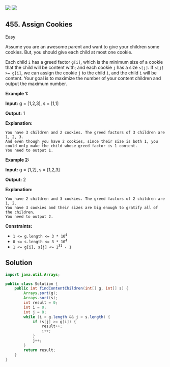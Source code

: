 [![](https://img.shields.io/github/stars/javadev/LeetCode-in-Java?label=Stars&style=flat-square)](https://github.com/javadev/LeetCode-in-Java)
[![](https://img.shields.io/github/forks/javadev/LeetCode-in-Java?label=Fork%20me%20on%20GitHub%20&style=flat-square)](https://github.com/javadev/LeetCode-in-Java/fork)

## 455\. Assign Cookies

Easy

Assume you are an awesome parent and want to give your children some cookies. But, you should give each child at most one cookie.

Each child `i` has a greed factor `g[i]`, which is the minimum size of a cookie that the child will be content with; and each cookie `j` has a size `s[j]`. If `s[j] >= g[i]`, we can assign the cookie `j` to the child `i`, and the child `i` will be content. Your goal is to maximize the number of your content children and output the maximum number.

**Example 1:**

**Input:** g = [1,2,3], s = [1,1]

**Output:** 1

**Explanation:**

    You have 3 children and 2 cookies. The greed factors of 3 children are 1, 2, 3.
    And even though you have 2 cookies, since their size is both 1, you could only make the child whose greed factor is 1 content.
    You need to output 1.

**Example 2:**

**Input:** g = [1,2], s = [1,2,3]

**Output:** 2

**Explanation:**

    You have 2 children and 3 cookies. The greed factors of 2 children are 1, 2.
    You have 3 cookies and their sizes are big enough to gratify all of the children,
    You need to output 2.

**Constraints:**

*   <code>1 <= g.length <= 3 * 10<sup>4</sup></code>
*   <code>0 <= s.length <= 3 * 10<sup>4</sup></code>
*   <code>1 <= g[i], s[j] <= 2<sup>31</sup> - 1</code>

## Solution

```java
import java.util.Arrays;

public class Solution {
    public int findContentChildren(int[] g, int[] s) {
        Arrays.sort(g);
        Arrays.sort(s);
        int result = 0;
        int i = 0;
        int j = 0;
        while (i < g.length && j < s.length) {
            if (s[j] >= g[i]) {
                result++;
                i++;
            }
            j++;
        }
        return result;
    }
}
```